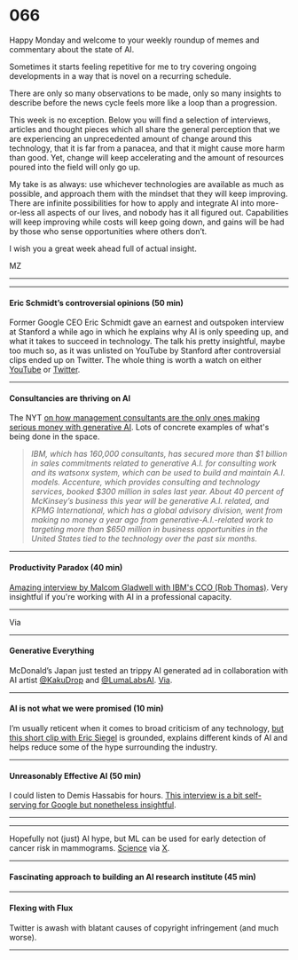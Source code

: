 # 066

Happy Monday and welcome to your weekly roundup of memes and commentary about the state of AI.

Sometimes it starts feeling repetitive for me to try covering ongoing developments in a way that is novel on a recurring schedule.

There are only so many observations to be made, only so many insights to describe before the news cycle feels more like a loop than a progression.

This week is no exception. Below you will find a selection of interviews, articles and thought pieces which all share the general perception that we are experiencing an unprecedented amount of change around this technology, that it is far from a panacea, and that it might cause more harm than good. Yet, change will keep accelerating and the amount of resources poured into the field will only go up.

My take is as always: use whichever technologies are available as much as possible, and approach them with the mindset that they will keep improving. There are infinite possibilities for how to apply and integrate AI into more-or-less all aspects of our lives, and nobody has it all figured out. Capabilities will keep improving while costs will keep going down, and gains will be had by those who sense opportunities where others don’t.

I wish you a great week ahead full of actual insight.

MZ

* * *

* * *

#### Eric Schmidt’s controversial opinions \(50 min\)

Former Google CEO Eric Schmidt gave an earnest and outspoken interview at Stanford a while ago in which he explains why AI is only speeding up, and what it takes to succeed in technology. The talk his pretty insightful, maybe too much so, as it was unlisted on YouTube by Stanford after controversial clips ended up on Twitter. The whole thing is worth a watch on either [YouTube](https://www.youtube.com/watch?v=3f6XM6_7pUE) or [Twitter](https://x.com/quasa0/status/1823933017217482883).

* * *

#### Consultancies are thriving on AI

The NYT [on how management consultants are the only ones making serious money with generative AI](https://www.nytimes.com/2024/06/26/technology/ai-consultants.html?rsrc=flt&unlocked_article_code=1.Bk4.Sm6T.vE92LfwCGTyg&smid=url-share). Lots of concrete examples of what's being done in the space.

> _IBM, which has 160,000 consultants, has secured more than $1 billion in sales commitments related to generative A.I. for consulting work and its watsonx system, which can be used to build and maintain A.I. models. Accenture, which provides consulting and technology services, booked $300 million in sales last year. About 40 percent of McKinsey’s business this year will be generative A.I. related, and KPMG International, which has a global advisory division, went from making no money a year ago from generative-A.I.-related work to targeting more than $650 million in business opportunities in the United States tied to the technology over the past six months._

* * *

#### Productivity Paradox \(40 min\)

[Amazing interview by Malcom Gladwell with IBM's CCO \(Rob Thomas\)](https://youtu.be/iaisOHeJLC4). Very insightful if you're working with AI in a professional capacity.

* * *

Via

* * *

#### Generative Everything

McDonald’s Japan just tested an trippy AI generated ad in collaboration with AI artist [@KakuDrop](https://x.com/KakuDrop) and [@LumaLabsAI](https://x.com/LumaLabsAI). [Via](https://x.com/8teAPi/status/1824835823680033222/).

* * *

#### AI is not what we were promised \(10 min\)

I’m usually reticent when it comes to broad criticism of any technology, [but this short clip with Eric Siegel](https://youtu.be/B2zCWJBnfuE) is grounded, explains different kinds of AI and helps reduce some of the hype surrounding the industry.

* * *

#### Unreasonably Effective AI \(50 min\)

I could listen to Demis Hassabis for hours. [This interview is a bit self-serving for Google but nonetheless insightful](https://youtu.be/pZybROKrj2Q).

* * *

* * *

Hopefully not \(just\) AI hype, but ML can be used for early detection of cancer risk in mammograms. [Science](https://www.science.org/doi/10.1126/scitranslmed.aba4373) via [X](https://x.com/SciencNews/status/1817048356939530427).

* * *

#### Fascinating approach to building an AI research institute \(45 min\)

* * *

#### Flexing with Flux

Twitter is awash with blatant causes of copyright infringement \(and much worse\).

* * *